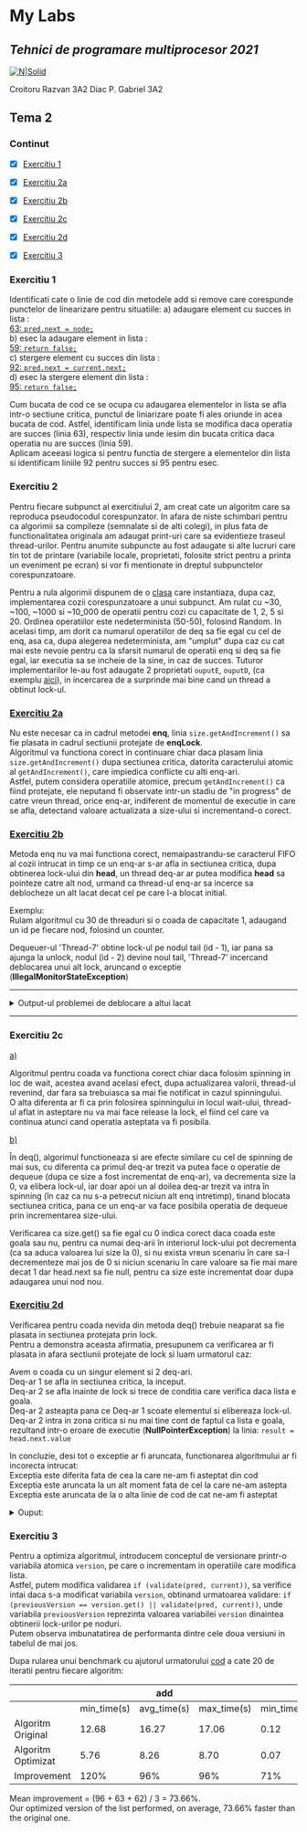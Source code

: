 # My Labs
## _Tehnici de programare multiprocesor 2021_
[![N|Solid](https://plati-taxe.uaic.ro/img/logo-retina1.png)](https://www.info.uaic.ro/)

Croitoru Razvan 3A2
Diac P. Gabriel 3A2



## Tema 2

### Continut
- [x] [Exercitiu 1](https://github.com/gabidiac11/multiprocessor-programming-techniques-java-homework-2/blob/main/README.md#exercitiu-1)
- [x] [Exercitiu 2a](https://github.com/gabidiac11/multiprocessor-programming-techniques-java-homework-2/blob/main/README.md#exercitiu-2a)
- [x] [Exercitiu 2b](https://github.com/gabidiac11/multiprocessor-programming-techniques-java-homework-2/blob/main/README.md#exercitiu-2b)
- [x] [Exercitiu 2c](https://github.com/gabidiac11/multiprocessor-programming-techniques-java-homework-2/blob/main/README.md#exercitiu-2c)
- [x] [Exercitiu 2d](https://github.com/gabidiac11/multiprocessor-programming-techniques-java-homework-2/blob/main/README.md#exercitiu-2d)
- [x] [Exercitiu 3](https://github.com/gabidiac11/multiprocessor-programming-techniques-java-homework-2/blob/main/README.md#exercitiu-3)


### Exercitiu 1

Identificati cate o linie de cod din metodele add si remove care corespunde punctelor de linearizare pentru situatiile:
a) adaugare element cu succes in lista :  
[63: `pred.next = node;`](https://github.com/gabidiac11/multiprocessor-programming-techniques-java-homework-2/blob/6f8e8c106fa0c74832ad76dd96126fd3e1ea35c0/TpmEx1/src/main/java/lists/CoarseList.java#L63)  
b) esec la adaugare element in lista :  
[59: `return false;`](https://github.com/gabidiac11/multiprocessor-programming-techniques-java-homework-2/blob/6f8e8c106fa0c74832ad76dd96126fd3e1ea35c0/TpmEx1/src/main/java/lists/CoarseList.java#L59)  
c) stergere element cu succes din lista :  
[92: `pred.next = current.next;`](https://github.com/gabidiac11/multiprocessor-programming-techniques-java-homework-2/blob/6f8e8c106fa0c74832ad76dd96126fd3e1ea35c0/TpmEx1/src/main/java/lists/CoarseList.java#L92)  
d) esec la stergere element din lista :  
[95: `return false;`](https://github.com/gabidiac11/multiprocessor-programming-techniques-java-homework-2/blob/6f8e8c106fa0c74832ad76dd96126fd3e1ea35c0/TpmEx1/src/main/java/lists/CoarseList.java#L95)  

Cum bucata de cod ce se ocupa cu adaugarea elementelor in lista se afla intr-o sectiune critica, punctul de liniarizare poate fi ales oriunde
in acea bucata de cod. Astfel, identificam linia unde lista se modifica daca operatia are succes (linia 63), respectiv linia unde iesim din bucata critica daca operatia nu are succes (linia 59).  
Aplicam aceeasi logica si pentru functia de stergere a elementelor din lista si identificam liniile 92 pentru succes si 95 pentru esec.

### Exercitiu 2

Pentru fiecare subpunct al exercitiului 2, am creat cate un algoritm care sa reproduca pseudocodul corespunzator. In afara de niste schimbari pentru ca algorimii sa compileze (semnalate si de alti colegi), in plus fata de functionalitatea originala am adaugat print-uri care sa evidentieze traseul thread-urilor. Pentru anumite subpuncte au fost adaugate si alte lucruri care tin tot de printare (variabile locale, proprietati, folosite strict pentru a printa un eveniment pe ecran) si vor fi mentionate in dreptul subpunctelor corespunzatoare.

Pentru a rula algorimii dispunem de o [clasa](https://github.com/gabidiac11/multiprocessor-programming-techniques-java-homework-2/blob/6f8e8c106fa0c74832ad76dd96126fd3e1ea35c0/TpmEx2/src/main/java/ThreadsRun.java#L6) care instantiaza, dupa caz, implementarea cozii corespunzatoare a unui subpunct. Am rulat cu ~30, ~100, ~1000 si ~10_000 de operatii pentru cozi cu capacitate de 1, 2, 5 si 20. Ordinea operatiilor este nedeterminista (50-50), folosind Random. In acelasi timp, am dorit ca numarul operatiilor de deq sa fie egal cu cel de enq, asa ca, dupa alegerea nedeterminista, am "umplut" dupa caz cu cat mai este nevoie pentru ca la sfarsit numarul de operatii enq si deq sa fie egal, iar executia sa se incheie de la sine, in caz de succes. Tuturor implementarilor le-au fost adaugate 2 proprietati `ouputE`, `ouputD`, (ca exemplu [aici](https://github.com/gabidiac11/multiprocessor-programming-techniques-java-homework-2/blob/6f8e8c106fa0c74832ad76dd96126fd3e1ea35c0/TpmEx2/src/main/java/a/BoundedQueue.java#L34)), in incercarea de a surprinde mai bine cand un thread a obtinut lock-ul.

### [Exercitiu 2a](https://github.com/gabidiac11/multiprocessor-programming-techniques-java-homework-2/blob/6f8e8c106fa0c74832ad76dd96126fd3e1ea35c0/TpmEx2/src/main/java/a/BoundedQueue.java#L9)

Nu este necesar ca in cadrul metodei **enq**, linia `size.getAndIncrement()` sa fie plasata in cadrul sectiunii protejate de **enqLock**.  
Algoritmul va functiona corect in continuare chiar daca plasam linia `size.getAndIncrement()` dupa sectiunea critica, datorita caracterului atomic
al `getAndIncrement()`, care impiedica conflicte cu alti enq-ari.  
Astfel, putem considera operatiile atomice, precum `getAndIncrement()` ca fiind protejate, ele neputand fi observate intr-un stadiu de "in progress" 
de catre vreun thread, orice enq-ar, indiferent de momentul de executie in care se afla, detectand valoare actualizata a size-ului si incrementand-o corect.

### [Exercitiu 2b](https://github.com/gabidiac11/multiprocessor-programming-techniques-java-homework-2/blob/6f8e8c106fa0c74832ad76dd96126fd3e1ea35c0/TpmEx2/src/main/java/b/BoundedQueue.java#L8)

Metoda enq nu va mai functiona corect, nemaipastrandu-se caracterul FIFO al cozii intrucat in timp ce un enq-ar s-ar afla in sectiunea critica,
dupa obtinerea lock-ului din **head**, un thread deq-ar ar putea modifica **head** sa pointeze catre alt nod, urmand ca thread-ul enq-ar sa incerce
sa deblocheze un alt lacat decat cel pe care l-a blocat initial.

Exemplu:  
Rulam algoritmul cu 30 de threaduri si o coada de capacitate 1, adaugand un id pe fiecare nod, folosind un counter.

Dequeuer-ul 'Thread-7' obtine lock-ul pe nodul tail (id - 1), iar pana sa ajunga la unlock, nodul (id - 2) devine noul tail,
'Thread-7' incercand deblocarea unui alt lock, aruncand o exceptie (**IllegalMonitorStateException**)

---

<details>
    <summary>
    Output-ul problemei de deblocare a altui lacat
    </summary>
-----------------Started test non-det [1 capacity, 30 num of threads]-----------------

DEQ: 'Thread-0' wants lock   
DEQ: 'Thread-1' wants lock   
DEQ: 'Thread-0' gets lock node-id-0  

DEQ: 'Thread-0' awaits notEmptyCondition   
DEQ: 'Thread-1' gets lock node-id-0    

DEQ: 'Thread-1' awaits notEmptyCondition  
ENQ: 'Thread-2' wants lock  
ENQ: 'Thread-3' wants lock  
ENQ: 'Thread-4' wants lock  
ENQ: 'Thread-2' gets lock node-id-0  
ENQ: 'Thread-5' wants lock  
ENQ: 'Thread-6' wants lock  
ENQ: 'Thread-2' added a new node 2, id-1  
ENQ: 'Thread-8' wants lock  
DEQ: 'Thread-7' wants lock  
DEQ: 'Thread-10' wants lock  
ENQ: 'Thread-12' wants lock  
ENQ: 'Thread-2' must wake dequeuers  
ENQ: 'Thread-9' wants lock  
ENQ: 'Thread-14' wants lock  
ENQ: 'Thread-2' releases lock  
DEQ: 'Thread-13' wants lock  
DEQ: 'Thread-7' gets lock node-id-1  

DEQ: 'Thread-11' wants lock  
DEQ: 'Thread-19' wants lock  
DEQ: 'Thread-7' removes node 2, id-1  
DEQ: 'Thread-18' wants lock  
ENQ: 'Thread-3' gets lock node-id-0  
ENQ: 'Thread-17' wants lock  
ENQ: 'Thread-2' wants DEQ-lock  
DEQ: 'Thread-16' wants lock  
ENQ: 'Thread-15' wants lock  
DEQ: 'Thread-27' wants lock  
ENQ: 'Thread-2' gets DEQ-lock node-id-2  

DEQ: 'Thread-26' wants lock  
DEQ: 'Thread-25' wants lock  
ENQ: 'Thread-24' wants lock  
ENQ: 'Thread-3' added a new node 3, id-2  
ENQ: 'Thread-3' must wake dequeuers  
DEQ: 'Thread-23' wants lock  
DEQ: 'Thread-22' wants lock  
DEQ: 'Thread-7' must wake enqueuers  
DEQ: 'Thread-21' wants lock  
DEQ: 'Thread-20' wants lock  
DEQ: 'Thread-7' may be about to release lock id-2, but has lock for node-id-1  
ENQ: 'Thread-3' may be about to release lock id-1, but has lock for node-id-0  
ENQ: 'Thread-29' wants lock  
ENQ: 'Thread-2' releases DEQ-lock  
ENQ: 'Thread-28' wants lock  
DEQ: 'Thread-16' gets lock node-id-2  

DEQ: 'Thread-16' removes node 3, id-2  
DEQ: 'Thread-16' must wake enqueuers  
DEQ: 'Thread-16' releases lock  
DEQ: 'Thread-16' wants ENQ-lock  
DEQ: 'Thread-27' gets lock node-id-2  

DEQ: 'Thread-27' awaits notEmptyCondition  
DEQ: 'Thread-26' gets lock node-id-2  

DEQ: 'Thread-26' awaits notEmptyCondition  
DEQ: 'Thread-25' gets lock node-id-2  

DEQ: 'Thread-25' awaits notEmptyCondition  
DEQ: 'Thread-23' gets lock node-id-2  

DEQ: 'Thread-23' awaits notEmptyCondition  
DEQ: 'Thread-22' gets lock node-id-2  

DEQ: 'Thread-22' awaits notEmptyCondition  
DEQ: 'Thread-21' gets lock node-id-2  

ENQ: 'Thread-30' wants lock  
ENQ: 'Thread-31' wants lock  
DEQ: 'Thread-21' awaits notEmptyCondition  
DEQ: 'Thread-20' gets lock node-id-2  

DEQ: 'Thread-20' awaits notEmptyCondition  
DEQ: 'Thread-16' gets ENQ-lock node-id-2  

DEQ: 'Thread-16' releases ENQ-lock  
ENQ: 'Thread-30' gets lock node-id-2  
ENQ: 'Thread-30' added a new node 30, id-3  
ENQ: 'Thread-30' must wake dequeuers  
ENQ: 'Thread-30' releases lock  
ENQ: 'Thread-30' wants DEQ-lock  
ENQ: 'Thread-31' gets lock node-id-2  
ENQ: 'Thread-31' awaits notFullCondition  
ENQ: 'Thread-30' gets DEQ-lock node-id-3  

ENQ: 'Thread-30' releases DEQ-lock  
DEQ: 'Thread-27' removes node 30, id-3  
DEQ: 'Thread-27' must wake enqueuers  
DEQ: 'Thread-27' may be about to release lock id-3, but has lock for node-id-2  
Exception in thread "Thread-7" Exception in thread "Thread-3" java.lang.IllegalMonitorStateException  
at java.base/java.util.concurrent.locks.ReentrantLock$Sync.tryRelease(ReentrantLock.java:175)  
at java.base/java.util.concurrent.locks.AbstractQueuedSynchronizer.release(AbstractQueuedSynchronizer.java:1007)  
at java.base/java.util.concurrent.locks.ReentrantLock.unlock(ReentrantLock.java:494)  
at b.BoundedQueue.enq(BoundedQueue.java:55)  
at ThreadsRun.lambda$RunTest$0(ThreadsRun.java:50)  
at java.base/java.lang.Thread.run(Thread.java:833)  
java.lang.IllegalMonitorStateException  
at java.base/java.util.concurrent.locks.ReentrantLock$Sync.tryRelease(ReentrantLock.java:175)  
at java.base/java.util.concurrent.locks.AbstractQueuedSynchronizer.release(AbstractQueuedSynchronizer.java:1007)  
at java.base/java.util.concurrent.locks.ReentrantLock.unlock(ReentrantLock.java:494)  
at b.BoundedQueue.deq(BoundedQueue.java:109)  
at java.base/java.lang.Thread.run(Thread.java:833)  
Exception in thread "Thread-27" java.lang.IllegalMonitorStateException  
at java.base/java.util.concurrent.locks.ReentrantLock$Sync.tryRelease(ReentrantLock.java:175)  
at java.base/java.util.concurrent.locks.AbstractQueuedSynchronizer.release(AbstractQueuedSynchronizer.java:1007)  
at java.base/java.util.concurrent.locks.ReentrantLock.unlock(ReentrantLock.java:494)  
at b.BoundedQueue.deq(BoundedQueue.java:109)  
at java.base/java.lang.Thread.run(Thread.java:833)  

</details>

---

### Exercitiu 2c


[a)](https://github.com/gabidiac11/multiprocessor-programming-techniques-java-homework-2/blob/6f8e8c106fa0c74832ad76dd96126fd3e1ea35c0/TpmEx2/src/main/java/c/BoundedQueueSpinning.java#L9) 

Algoritmul pentru coada va functiona corect chiar daca folosim spinning in loc de wait, acestea avand acelasi efect,
dupa actualizarea valorii, thread-ul revenind, dar fara sa trebuiasca sa mai fie notificat in cazul spinningului.  
O alta diferenta ar fi ca prin folosirea spinningului in locul wait-ului, thread-ul aflat in asteptare nu va mai face release
la lock, el fiind cel care va continua atunci cand operatia asteptata va fi posibila.

[b)](https://github.com/gabidiac11/multiprocessor-programming-techniques-java-homework-2/blob/6f8e8c106fa0c74832ad76dd96126fd3e1ea35c0/TpmEx2/src/main/java/c/BoundedQueueSpinningMixed.java#L9)

În deq(), algorimul functioneaza si are efecte similare cu cel de spinning de mai sus, cu diferenta ca primul deq-ar trezit va putea face o operatie de dequeue (dupa ce size a fost incrementat de enq-ar), va decrementa size la 0, va elibera lock-ul, iar doar apoi un al doilea deq-ar trezit va intra în spinning (în caz ca nu s-a petrecut niciun alt enq intretimp), tinand blocata sectiunea critica, pana ce un enq-ar va face posibila operatia de dequeue prin incrementarea size-ului.

Verificarea ca size.get() sa fie egal cu 0 indica corect daca coada este goala sau nu, pentru ca numai deq-arii în interiorul lock-ului pot decrementa (ca sa aduca valoarea lui size la 0), si nu exista vreun scenariu în care sa-l decrementeze mai jos de 0 si niciun scenariu în care valoare sa fie mai mare decat 1 dar head.next sa fie null, pentru ca size este incrementat doar dupa adaugarea unui nod nou.


### [Exercitiu 2d](https://github.com/gabidiac11/multiprocessor-programming-techniques-java-homework-2/blob/6f8e8c106fa0c74832ad76dd96126fd3e1ea35c0/TpmEx2/src/main/java/d/UnboundedQueue.java#L7)


Verificarea pentru coada nevida din metoda deq() trebuie neaparat sa fie plasata in sectiunea protejata prin lock.  
Pentru a demonstra aceasta afirmatia, presupunem ca verificarea ar fi plasata in afara sectiunii protejate de lock si luam urmatorul caz:
 
Avem o coada cu un singur element si 2 deq-ari.  
Deq-ar 1 se afla in sectiunea critica, la inceput.  
Deq-ar 2 se afla inainte de lock si trece de conditia care verifica daca lista e goala.  
Deq-ar 2 asteapta pana ce Deq-ar 1 scoate elementul si elibereaza lock-ul.  
Deq-ar 2 intra in zona critica si nu mai tine cont de faptul ca lista e goala, rezultand intr-o eroare de executie (**NullPointerException**) la linia:
`result = head.next.value`  

In concluzie, desi tot o exceptie ar fi aruncata, functionarea algoritmului ar fi incorecta intrucat:  
Exceptia este diferita fata de cea la care ne-am fi asteptat din cod  
Exceptia este aruncata la un alt moment fata de cel la care ne-am astepta  
Exceptia este aruncata de la o alta linie de cod de cat ne-am fi asteptat

<details>
    <summary>
    Ouput:
    </summary>
-----------------Started test non-det [1 capacity, 30 num of threads]-----------------
ENQ: 'Thread-0' wants lock   
ENQ: 'Thread-0' gets lock   
ENQ: 'Thread-0' added a new node 0   
ENQ: 'Thread-0' releases lock   
DEQ: 'Thread-1' wants lock   
DEQ: 'Thread-2' wants lock   
DEQ: 'Thread-4' wants lock   
ENQ: 'Thread-3' wants lock   
DEQ: 'Thread-1' gets lock   

ENQ: 'Thread-3' gets lock   
ENQ: 'Thread-3' added a new node 3   
ENQ: 'Thread-8' wants lock   
DEQ: 'Thread-6' wants lock   
ENQ: 'Thread-5' wants lock   
DEQ: 'Thread-10' wants lock   
DEQ: 'Thread-9' wants lock   
ENQ: 'Thread-3' releases lock   
DEQ: 'Thread-1' removes node 0   
ENQ: 'Thread-7' wants lock   
ENQ: 'Thread-16' wants lock 
DEQ: 'Thread-1' releases lock 
ENQ: 'Thread-8' gets lock 
ENQ: 'Thread-8' added a new node 8 
ENQ: 'Thread-21' wants lock 
DEQ: 'Thread-15' wants lock 
ENQ: 'Thread-14' wants lock 
ENQ: 'Thread-13' wants lock 
ENQ: 'Thread-12' wants lock 
ENQ: 'Thread-11' wants lock 
DEQ: 'Thread-25' wants lock 
ENQ: 'Thread-24' wants lock 
ENQ: 'Thread-23' wants lock 
DEQ: 'Thread-29' wants lock 
ENQ: 'Thread-22' wants lock 
ENQ: 'Thread-8' releases lock 
DEQ: 'Thread-20' wants lock 
DEQ: 'Thread-4' gets lock 

DEQ: 'Thread-4' removes node 3 
DEQ: 'Thread-4' releases lock 
DEQ: 'Thread-19' wants lock 
ENQ: 'Thread-18' wants lock 
ENQ: 'Thread-17' wants lock 
DEQ: 'Thread-31' wants lock 
DEQ: 'Thread-32' wants lock 
DEQ: 'Thread-30' wants lock 
DEQ: 'Thread-2' gets lock 

DEQ: 'Thread-2' removes node 8 
DEQ: 'Thread-2' releases lock 
ENQ: 'Thread-5' gets lock 
ENQ: 'Thread-28' wants lock 
DEQ: 'Thread-27' wants lock 
DEQ: 'Thread-26' wants lock 
DEQ: 'Thread-6' gets lock 

DEQ: 'Thread-6' removes node 5 
DEQ: 'Thread-6' releases lock 
ENQ: 'Thread-5' added a new node 5 
ENQ: 'Thread-5' releases lock 
DEQ: 'Thread-33' wants lock 
ENQ: 'Thread-7' gets lock 
DEQ: 'Thread-10' gets lock 

DEQ: 'Thread-10' removes node 7 
DEQ: 'Thread-10' releases lock 
ENQ: 'Thread-7' added a new node 7 
ENQ: 'Thread-7' releases lock 
DEQ: 'Thread-9' gets lock 

ENQ: 'Thread-16' gets lock 
ENQ: 'Thread-16' added a new node 16 
ENQ: 'Thread-16' releases lock 
ENQ: 'Thread-21' gets lock 
ENQ: 'Thread-21' added a new node 21 
ENQ: 'Thread-21' releases lock 
ENQ: 'Thread-14' gets lock 
ENQ: 'Thread-14' added a new node 14 
ENQ: 'Thread-14' releases lock 
ENQ: 'Thread-13' gets lock 
ENQ: 'Thread-13' added a new node 13 
ENQ: 'Thread-13' releases lock 
ENQ: 'Thread-12' gets lock 
ENQ: 'Thread-12' added a new node 12 
ENQ: 'Thread-12' releases lock 
DEQ: 'Thread-9' releases lock 
ENQ: 'Thread-11' gets lock 
DEQ: 'Thread-15' gets lock 

DEQ: 'Thread-15' removes node 16 
DEQ: 'Thread-15' releases lock 
ENQ: 'Thread-11' added a new node 11 
ENQ: 'Thread-11' releases lock 
DEQ: 'Thread-25' gets lock 

DEQ: 'Thread-25' removes node 21 
DEQ: 'Thread-25' releases lock 
ENQ: 'Thread-24' gets lock 
ENQ: 'Thread-24' added a new node 24 
ENQ: 'Thread-24' releases lock 
DEQ: 'Thread-29' gets lock 

DEQ: 'Thread-29' removes node 14 
DEQ: 'Thread-29' releases lock 
ENQ: 'Thread-23' gets lock 
ENQ: 'Thread-23' added a new node 23 
ENQ: 'Thread-23' releases lock 
DEQ: 'Thread-20' gets lock 

DEQ: 'Thread-20' removes node 13 
DEQ: 'Thread-20' releases lock 
ENQ: 'Thread-22' gets lock 
ENQ: 'Thread-22' added a new node 22 
ENQ: 'Thread-22' releases lock 
DEQ: 'Thread-19' gets lock 

DEQ: 'Thread-19' removes node 12 
DEQ: 'Thread-19' releases lock 
ENQ: 'Thread-18' gets lock 
ENQ: 'Thread-18' added a new node 18 
ENQ: 'Thread-18' releases lock 
DEQ: 'Thread-31' gets lock 

DEQ: 'Thread-31' removes node 11 
DEQ: 'Thread-31' releases lock 
ENQ: 'Thread-17' gets lock 
ENQ: 'Thread-17' added a new node 17 
ENQ: 'Thread-17' releases lock 
DEQ: 'Thread-32' gets lock 

DEQ: 'Thread-32' removes node 24 
DEQ: 'Thread-32' releases lock 
ENQ: 'Thread-28' gets lock 
ENQ: 'Thread-28' added a new node 28 
ENQ: 'Thread-28' releases lock 
DEQ: 'Thread-30' gets lock 

DEQ: 'Thread-30' removes node 23 
DEQ: 'Thread-30' releases lock 
DEQ: 'Thread-27' gets lock 

DEQ: 'Thread-27' removes node 22 
DEQ: 'Thread-27' releases lock 
DEQ: 'Thread-26' gets lock 

DEQ: 'Thread-26' removes node 18 
DEQ: 'Thread-26' releases lock 
DEQ: 'Thread-33' gets lock 

DEQ: 'Thread-33' removes node 17 
DEQ: 'Thread-33' releases lock 
java.lang.NullPointerException: Cannot read field "value" because "this.head.next" is null
	at d.UnboundedQueue.deq(UnboundedQueue.java:52)
	at java.base/java.lang.Thread.run(Thread.java:833)

</details>


### Exercitiu 3

Pentru a optimiza algoritmul, introducem conceptul de versionare printr-o variabila atomica `version`, pe care o incrementam in operatiile
care modifica lista.  
Astfel, putem modifica validarea `if (validate(pred, current))`, sa verifice intai daca s-a modificat variabila `version`, obtinand urmatoarea validare:
`if (previousVersion == version.get() || validate(pred, current))`, unde variabila `previousVersion` reprezinta valoarea variabilei `version` dinaintea
obtinerii lock-urilor pe noduri.  
Putem observa imbunatatirea de performanta dintre cele doua versiuni in tabelul de mai jos.


Dupa rularea unui benchmark cu ajutorul urmatorului [cod](https://github.com/gabidiac11/multiprocessor-programming-techniques-java-homework-2/blob/316e1611163110b4634cbc33612fe57673db4062/TpmEx3/src/main/java/TestRun.java) a cate 20 de iteratii pentru fiecare algoritm:

| |   |add   |   |   | remove  |   |   | contains  |   |
|---|---|---|---|---|---|---|---|---|---|
|   |min_time(s)   |avg_time(s)   |max_time(s)   |min_time(s)   |avg_time(s)   |max_time(s)   |min_time(s)   |avg_time(s)   |max_time(s)   |
|Algoritm Original|12.68   | 16.27  | 17.06  | 0.12  | 0.59  | 0.79  | 5.09  | 26.68  | 35.92  |
|Algoritm Optimizat| 5.76  | 8.26  | 8.70  | 0.07  | 0.36  | 0.41  | 2.15  | 16.43  | 18.59  |
|Improvement|120%| 96%| 96%| 71% | 63%| 92%| 136%| 62% | 93%|

Mean improvement = (96 + 63 + 62) / 3 = 73.66%.  
Our optimized version of the list performed, on average, 73.66% faster than the original one.
